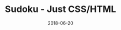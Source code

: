 ---
title: 'Sudoku - Just CSS/HTML'
description: 'Complete a sudoku puzzle without Javascript or server-side interaction.'
gametype: 'medium'
gameid: 15
date: 2018-06-20
tags: []
draft: false
type: 'games'
num19: [{'idx':1,'arr1':[1,2,3,4,5,6,7,8,9],'arr2':[1,2,3,4,5,6,7,8,9]},{'idx':2,'arr1':[1,2,3,4,5,6,7,8,9],'arr2':[1,2,3,4,5,6,7,8,9]},{'idx':3,'arr1':[1,2,3,4,5,6,7,8,9],'arr2':[1,2,3,4,5,6,7,8,9]},{'idx':4,'arr1':[1,2,3,4,5,6,7,8,9],'arr2':[1,2,3,4,5,6,7,8,9]},{'idx':5,'arr1':[1,2,3,4,5,6,7,8,9],'arr2':[1,2,3,4,5,6,7,8,9]},{'idx':6,'arr1':[1,2,3,4,5,6,7,8,9],'arr2':[1,2,3,4,5,6,7,8,9]},{'idx':7,'arr1':[1,2,3,4,5,6,7,8,9],'arr2':[1,2,3,4,5,6,7,8,9]},{'idx':8,'arr1':[1,2,3,4,5,6,7,8,9],'arr2':[1,2,3,4,5,6,7,8,9]},{'idx':9,'arr1':[1,2,3,4,5,6,7,8,9],'arr2':[1,2,3,4,5,6,7,8,9]}]
puzzle: [[0, 0, 0, 0, 0, 0, 9, 8, 0], [3, 9, 8, 0, 2, 4, 0, 0, 0], [0, 0, 0, 5, 0, 8, 0, 0, 6], [5, 3, 0, 0, 0, 0, 0, 9, 2], [0, 0, 0, 0, 1, 0, 0, 0, 0], [4, 6, 0, 0, 0, 0, 0, 7, 1], [7, 0, 0, 1, 0, 9, 0, 0, 0], [0, 0, 0, 2, 5, 0, 7, 4, 8], [0, 5, 6, 0, 0, 0, 0, 0, 0]]
layout: 'sudokucssstatic'
---